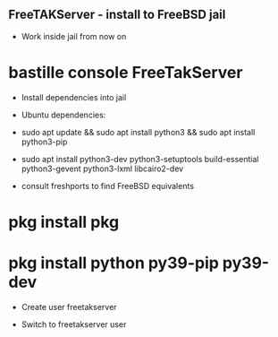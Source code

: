 FreeTAKServer - install to FreeBSD jail
---------------------------------------
* Work inside jail from now on
# bastille console FreeTakServer

* Install dependencies into jail
* Ubuntu dependencies:
* sudo apt update && sudo apt install python3 && sudo apt install python3-pip
* sudo apt install python3-dev python3-setuptools build-essential python3-gevent python3-lxml libcairo2-dev

* consult freshports to find FreeBSD equivalents
# pkg install pkg
# pkg install python py39-pip py39-dev


* Create user freetakserver 

* Switch to freetakserver user


